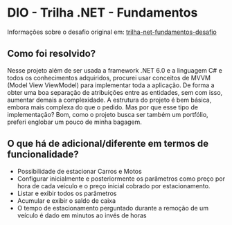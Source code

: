 DIO - Trilha .NET - Fundamentos
===

Informações sobre o desafio original em: [trilha-net-fundamentos-desafio](https://github.com/digitalinnovationone/trilha-net-fundamentos-desafio)

## Como foi resolvido?


Nesse projeto além de ser usada a framework .NET 6.0 e a linguagem C# e todos os conhecimentos adquiridos, procurei usar conceitos de MVVM (Model View ViewModel) para implementar toda a aplicação. De forma a obter uma boa separação de atribuições entre as entidades, sem com isso,
aumentar demais a complexidade. A estrutura do projeto é bem básica, embora mais complexa do que o pedido. Mas por que esse tipo de implementação? Bom, como o projeto busca ser também um portfólio, preferi englobar um pouco de minha bagagem.

## O que há de adicional/diferente em termos de funcionalidade?
- Possibilidade de estacionar Carros e Motos
- Configurar inicialmente e posteriormente os parâmetros como preço por hora de cada veículo e o preço inicial cobrado por estacionamento.
- Listar e exibir todos os parâmetros
- Acumular e exibir o saldo de caixa
- O tempo de estacionamento perguntado durante a remoção de um veículo é dado em minutos ao invés de horas
